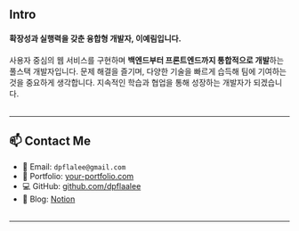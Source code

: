 ## Intro
#### 확장성과 실행력을 갖춘 융합형 개발자, 이예림입니다.
사용자 중심의 웹 서비스를 구현하며 **백엔드부터 프론트엔드까지 통합적으로 개발**하는 풀스택 개발자입니다. 문제 해결을 즐기며, 다양한 기술을 빠르게 습득해 팀에 기여하는 것을 중요하게 생각합니다. 지속적인 학습과 협업을 통해 성장하는 개발자가 되겠습니다.
<br/><br/>

---

## 📫 Contact Me
- 📧 Email: `dpflalee@gmail.com`
- 💼 Portfolio: [your-portfolio.com](https://your-portfolio.com)
- 💻 GitHub: [github.com/dpflaalee](https://github.com/dpflaalee)
- 📝 Blog: [Notion](https://www.notion.so/23b15db90ac280bfa383e40fdf217cb2?source=copy_link)
<br/><br/>
---
